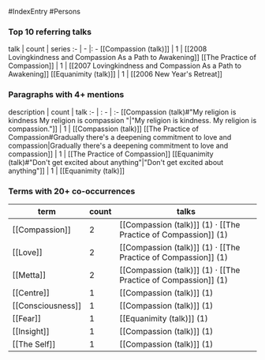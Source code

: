 #IndexEntry #Persons

### Top 10 referring talks
talk | count | series
:- | - |: -
[[Compassion (talk)]] | 1 | [[2008 Lovingkindness and Compassion As a Path to Awakening]]
[[The Practice of Compassion]] | 1 | [[2007 Lovingkindness and Compassion As a Path to Awakening]]
[[Equanimity (talk)]] | 1 | [[2006 New Year's Retreat]]

### Paragraphs with 4+ mentions
description | count | talk
:- | : - | :-
[[Compassion (talk)#"My religion is kindness My religion is compassion "\|"My religion is kindness. My religion is compassion."]] | 1 | [[Compassion (talk)]]
[[The Practice of Compassion#Gradually there's a deepening commitment to love and compassion\|Gradually there's a deepening commitment to love and compassion]] | 1 | [[The Practice of Compassion]]
[[Equanimity (talk)#"Don't get excited about anything"\|"Don't get excited about anything"]] | 1 | [[Equanimity (talk)]]

### Terms with 20+ co-occurrences
term | count | talks
-|-|-
[[Compassion]] | 2 | <span class="counts">[[Compassion (talk)]] (1) · [[The Practice of Compassion]] (1)</span> 
[[Love]] | 2 | <span class="counts">[[Compassion (talk)]] (1) · [[The Practice of Compassion]] (1)</span> 
[[Metta]] | 2 | <span class="counts">[[Compassion (talk)]] (1) · [[The Practice of Compassion]] (1)</span> 
[[Centre]] | 1 | <span class="counts">[[Compassion (talk)]] (1)</span> 
[[Consciousness]] | 1 | <span class="counts">[[Compassion (talk)]] (1)</span> 
[[Fear]] | 1 | <span class="counts">[[Equanimity (talk)]] (1)</span> 
[[Insight]] | 1 | <span class="counts">[[Compassion (talk)]] (1)</span> 
[[The Self]] | 1 | <span class="counts">[[Compassion (talk)]] (1)</span> 

